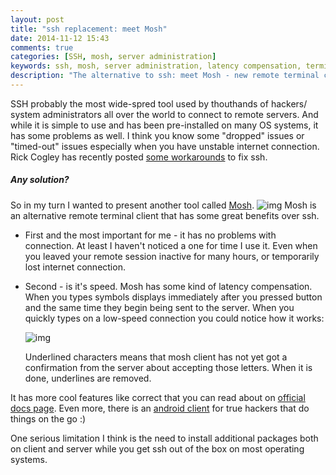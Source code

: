 ```yaml
---
layout: post
title: "ssh replacement: meet Mosh"
date: 2014-11-12 15:43
comments: true
categories: [SSH, mosh, server administration]
keywords: ssh, mosh, server administration, latency compensation, terminal, bash, unix, web development, Pavlo Sirous
description: "The alternative to ssh: meet Mosh - new remote terminal client. Pavlo Sirous blog."
---
```



SSH probably the most wide-spred tool used by thouthands of hackers/ system administrators all over the world to connect to remote servers.
And while it is simple to use and has been pre-installed on many OS systems, it has some problems as well.
I think you know some "dropped" issues or "timed-out" issues especially when you have unstable internet connection. Rick Cogley has recently posted 
[some workarounds](http://rick.cogley.info/articles/2013/12/14/keeping-ssh-alive/) to fix ssh. 

<!-- more -->

##### Any solution?
So in my turn I wanted to present another tool called [Mosh](https://github.com/keithw/mosh).
![img](http://gdurl.com/7jVw)
Mosh is an alternative remote terminal client that has some great benefits over ssh.

- First and the most important for me - it has no problems with connection.
  At least I haven't noticed a one for time I use it. Even when you leaved your
  remote session inactive for many hours, or temporarily lost internet connection.

- Second - is it's speed. Mosh has some kind of latency compensation. 
  When you types symbols displays immediately after you pressed button and the same time
  they begin being sent to the server. When you quickly types on a low-speed connection you
  could notice how it works: 

  ![img](http://gdurl.com/2tos)

  Underlined characters means that mosh client has not yet got a confirmation from the server about accepting those letters. When it is done, underlines are removed.

It has more cool features like correct that you can read about on [official docs page](https://mosh.mit.edu/).
Even more, there is an [android client](https://play.google.com/store/apps/details?id=com.sonelli.juicessh) for true hackers that do things on the go :)

One serious limitation I think is the need to install additional packages both on client and server while you get ssh out of the box on most operating systems. 